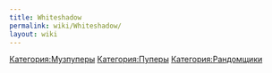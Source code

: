 ```yaml
---
title: Whiteshadow
permalink: wiki/Whiteshadow/
layout: wiki
---
```


[Категория:Музпуперы](Категория:Музпуперы "wikilink")
[Категория:Пуперы](Категория:Пуперы "wikilink")
[Категория:Рандомщики](Категория:Рандомщики "wikilink")
